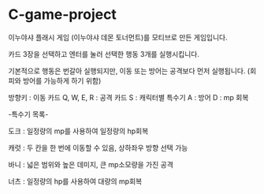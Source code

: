 # C-game-project

이누야샤 플래시 게임 (이누야샤 데몬 토너먼트)를 모티브로 만든 게임입니다.

카드 3장을 선택하고 엔터를 눌러 선택한 행동 3개를 실행시킵니다.

기본적으로 행동은 번갈아 실행되지만, 이동 또는 방어는 공격보다 먼저 실행됩니다. (회피와 방어를 가능하게 하기 위함)

방향키 : 이동 카드
Q, W, E, R : 공격 카드
S : 캐릭터별 특수기
A : 방어
D : mp 회복


-특수기 목록-



도크 : 일정량의 mp를 사용하여 일정량의 hp회복

캐럿 : 두 칸을 한 번에 이동할 수 있음, 상하좌우 방향 선택 가능

바니 : 넓은 범위와 높은 데미지, 큰 mp소모량을 가진 공격

너츠 : 일정량의 hp를 사용하여 대량의 mp회복
